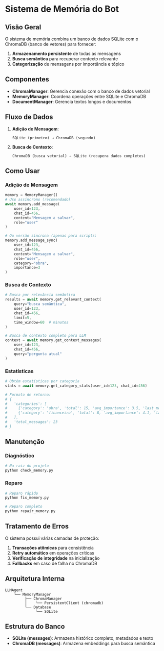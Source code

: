 # Sistema de Memória do Bot

## Visão Geral

O sistema de memória combina um banco de dados SQLite com o ChromaDB (banco de vetores) para fornecer:

1. **Armazenamento persistente** de todas as mensagens
2. **Busca semântica** para recuperar contexto relevante
3. **Categorização** de mensagens por importância e tópico

## Componentes

- **ChromaManager**: Gerencia conexão com o banco de dados vetorial
- **MemoryManager**: Coordena operações entre SQLite e ChromaDB
- **DocumentManager**: Gerencia textos longos e documentos

## Fluxo de Dados

1. **Adição de Mensagem**:
   ```
   SQLite (primeiro) → ChromaDB (segundo)
   ```

2. **Busca de Contexto**:
   ```
   ChromaDB (busca vetorial) → SQLite (recupera dados completos)
   ```

## Como Usar

### Adição de Mensagem

```python
memory = MemoryManager()
# Uso assíncrono (recomendado)
await memory.add_message(
    user_id=123,
    chat_id=456,
    content="Mensagem a salvar",
    role="user"
)

# Ou versão síncrona (apenas para scripts)
memory.add_message_sync(
    user_id=123,
    chat_id=456,
    content="Mensagem a salvar",
    role="user",
    category="obra",
    importance=3
)
```

### Busca de Contexto

```python
# Busca por relevância semântica
results = await memory.get_relevant_context(
    query="busca semântica",
    user_id=123,
    chat_id=456,
    limit=5,
    time_window=60  # minutos
)

# Busca de contexto completo para LLM
context = await memory.get_context_messages(
    user_id=123,
    chat_id=456,
    query="pergunta atual"
)
```

### Estatísticas

```python
# Obtém estatísticas por categoria
stats = await memory.get_category_stats(user_id=123, chat_id=456)

# Formato de retorno:
# {
#   'categories': [
#     {'category': 'obra', 'total': 15, 'avg_importance': 3.5, 'last_message': '2023-05-10...'},
#     {'category': 'financeiro', 'total': 8, 'avg_importance': 4.1, 'last_message': '2023-05-09...'}
#   ],
#   'total_messages': 23
# }
```

## Manutenção

### Diagnóstico

```bash
# Na raiz do projeto
python check_memory.py
```

### Reparo

```bash
# Reparo rápido
python fix_memory.py

# Reparo completo
python repair_memory.py
```

## Tratamento de Erros

O sistema possui várias camadas de proteção:

1. **Transações atômicas** para consistência
2. **Retry automático** em operações críticas
3. **Verificação de integridade** na inicialização
4. **Fallbacks** em caso de falha no ChromaDB

## Arquitetura Interna

```
LLMAgent
    └── MemoryManager
         ├── ChromaManager
         │    └── PersistentClient (chromadb)
         └── Database
              └── SQLite
```

## Estrutura do Banco

- **SQLite (messages)**: Armazena histórico completo, metadados e texto
- **ChromaDB (messages)**: Armazena embeddings para busca semântica